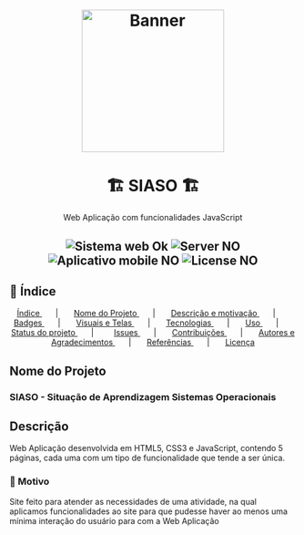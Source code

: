 <h1 align="center">
  <img alt="Banner" title="banner" style="object-fit: cover; height: 250px;" src="img/readmeBanner.png" />
</h1>

<h1 align="center"> 🏗️ SIASO 🏗️ </h1>

<p align="center"> Web Aplicação com funcionalidades JavaScript </p>

<h2 align="center">
  <img src="https://img.shields.io/badge/web-ok-blue?style=for-the-badge" alt="Sistema web Ok" />
  <img src="https://img.shields.io/badge/server-no-red?style=for-the-badge" alt="Server NO" />
  <img src="https://img.shields.io/badge/Mobile-no-red?style=for-the-badge" alt="Aplicativo mobile NO" />
  <img src="https://img.shields.io/badge/License-no-red?style=for-the-badge" alt="License NO" />
</h2>


<h2 id="index"> 📌 Índice </h2>
<p align="center">   
  <a href="#index"> Índice </a> &nbsp; &nbsp; &nbsp; | &nbsp; &nbsp; &nbsp;  
  <a href="#nome-do-projeto"> Nome do Projeto </a> &nbsp; &nbsp; &nbsp; | &nbsp; &nbsp; &nbsp;          
  <a href="#descrição"> Descrição e motivação </a> &nbsp; &nbsp; &nbsp; | &nbsp; &nbsp; &nbsp;         
  <a href="#badges"> Badges </a> &nbsp; &nbsp; &nbsp; | &nbsp; &nbsp; &nbsp;        
  <a href="#visuais-e-telas"> Visuais e Telas </a> &nbsp; &nbsp; &nbsp; | &nbsp; &nbsp; &nbsp;        
  <a href="#tecnologias">Tecnologias </a> &nbsp; &nbsp; &nbsp; | &nbsp; &nbsp; &nbsp;       
  <a href="#uso"> Uso </a> &nbsp; &nbsp; &nbsp; | &nbsp; &nbsp; &nbsp;        
  <a href="#status-do-projeto"> Status do projeto </a> &nbsp; &nbsp; &nbsp; | &nbsp; &nbsp; &nbsp; &nbsp;        
  <a href="#issues"> Issues </a>  &nbsp; &nbsp; &nbsp; | &nbsp; &nbsp; &nbsp;  
  <a href="#contribuições"> Contribuições </a> &nbsp; &nbsp; &nbsp; | &nbsp; &nbsp; &nbsp;        
  <a href="#autor-e-agradecimentos"> Autores e Agradecimentos </a>  &nbsp; &nbsp; &nbsp; | &nbsp; &nbsp; &nbsp;  
  <a href="#referências"> Referências </a>  &nbsp; &nbsp; &nbsp; | &nbsp; &nbsp; &nbsp;  
  <a href="#licença"> Licença </a>    
</p>

<h2 id="nome-do-projeto"> Nome do Projeto </h2>
<h3> SIASO - Situação de Aprendizagem Sistemas Operacionais </h3>

<h2> Descrição </h2>
<p> Web Aplicação desenvolvida em HTML5, CSS3 e JavaScript, contendo 5 páginas, cada uma com um tipo de funcionalidade que tende a ser única. <p>
<h3> 🎯 Motivo </h3>
<p> Site feito para atender as necessidades de uma atividade, na qual aplicamos funcionalidades ao site para que pudesse haver ao menos uma mínima interação do usuário para com a Web Aplicação </p>
